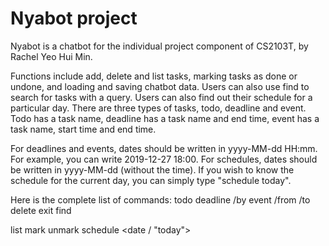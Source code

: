 # Nyabot project

Nyabot is a chatbot for the individual project component of CS2103T, by Rachel Yeo Hui Min.


Functions include add, delete and list tasks, marking tasks as done or undone, and loading and saving chatbot data.
Users can also use find to search for tasks with a query.
Users can also find out their schedule for a particular day.
There are three types of tasks, todo, deadline and event. Todo has a task name, deadline has a task name and end time,
event has a task name, start time and end time.

For deadlines and events, dates should be written in yyyy-MM-dd HH:mm.
For example, you can write 2019-12-27 18:00.
For schedules, dates should be written in yyyy-MM-dd (without the time).
If you wish to know the schedule for the current day, you can simply type "schedule today".

Here is the complete list of commands:
todo <todo name>
deadline <deadline name> /by <deadline>
event <event name> /from <start time> /to <end time>
delete <task index>
exit
find <search query>
list
mark <task index>
unmark <task index>
schedule <date / "today">